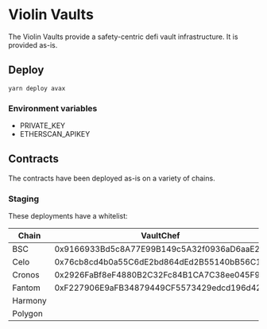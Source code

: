 # Violin Vaults
The Violin Vaults provide a safety-centric defi vault infrastructure. It is provided as-is.

## Deploy
```
yarn deploy avax    
```

### Environment variables
- PRIVATE_KEY
- ETHERSCAN_APIKEY

## Contracts
The contracts have been deployed as-is on a variety of chains.

### Staging
These deployments have a whitelist:

| Chain   | VaultChef                                  | Governor                                   |
| ------- | ------------------------------------------ | ------------------------------------------ |
| BSC     | 0x9166933Bd5c8A77E99B149c5A32f0936aD6aaE25 | 0x8f13a9214D0D03C7b0F4a27fe35C72e6D702cC0b |
| Celo    | 0x76cb8cd4b0a55C6dE2bd864dEd2B55140bB56C18 | 0xB88f2B30772c95C017c997aec3eD12A129D0FDd0 |
| Cronos  | 0x2926FaBf8eF4880B2C32Fc84B1CA7C38ee045F9b | 0xf0ED9d2bf5cc72677a46739206442BC5e3EE8517 |
| Fantom  | 0xF227906E9aFB34879449CF5573429edcd196d42B | 0x3FBc2d3696634ea90DDa5728832e4A582759A609 |
| Harmony |  |
| Polygon |  |